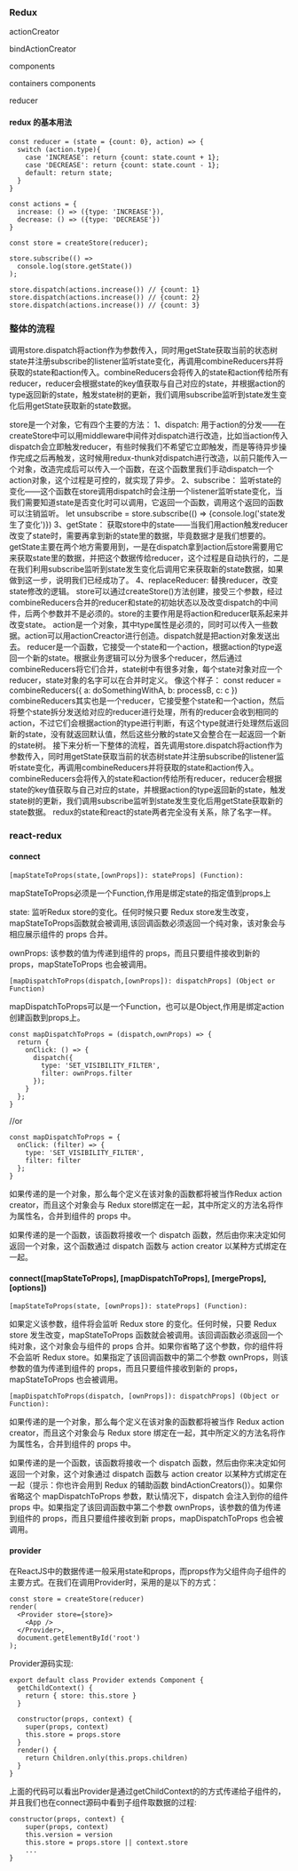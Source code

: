 ### Redux

actionCreator

bindActionCreator

components

containers components

reducer

#### redux 的基本用法

```
const reducer = (state = {count: 0}, action) => {
  switch (action.type){
    case 'INCREASE': return {count: state.count + 1};
    case 'DECREASE': return {count: state.count - 1};
    default: return state;
  }
}

const actions = {
  increase: () => ({type: 'INCREASE'}),
  decrease: () => ({type: 'DECREASE'})
}

const store = createStore(reducer);

store.subscribe(() =>
  console.log(store.getState())
);

store.dispatch(actions.increase()) // {count: 1}
store.dispatch(actions.increase()) // {count: 2}
store.dispatch(actions.increase()) // {count: 3}
```

### 整体的流程
调用store.dispatch将action作为参数传入，同时用getState获取当前的状态树state并注册subscribe的listener监听state变化，再调用combineReducers并将获取的state和action传入。combineReducers会将传入的state和action传给所有reducer，reducer会根据state的key值获取与自己对应的state，并根据action的type返回新的state，触发state树的更新，我们调用subscribe监听到state发生变化后用getState获取新的state数据。


store是一个对象，它有四个主要的方法：
1、dispatch:
用于action的分发——在createStore中可以用middleware中间件对dispatch进行改造，比如当action传入dispatch会立即触发reducer，有些时候我们不希望它立即触发，而是等待异步操作完成之后再触发，这时候用redux-thunk对dispatch进行改造，以前只能传入一个对象，改造完成后可以传入一个函数，在这个函数里我们手动dispatch一个action对象，这个过程是可控的，就实现了异步。
2、subscribe：
监听state的变化——这个函数在store调用dispatch时会注册一个listener监听state变化，当我们需要知道state是否变化时可以调用，它返回一个函数，调用这个返回的函数可以注销监听。
let unsubscribe = store.subscribe(() => {console.log('state发生了变化')})
3、getState：
获取store中的state——当我们用action触发reducer改变了state时，需要再拿到新的state里的数据，毕竟数据才是我们想要的。getState主要在两个地方需要用到，一是在dispatch拿到action后store需要用它来获取state里的数据，并把这个数据传给reducer，这个过程是自动执行的，二是在我们利用subscribe监听到state发生变化后调用它来获取新的state数据，如果做到这一步，说明我们已经成功了。
4、replaceReducer:
替换reducer，改变state修改的逻辑。
store可以通过createStore()方法创建，接受三个参数，经过combineReducers合并的reducer和state的初始状态以及改变dispatch的中间件，后两个参数并不是必须的。store的主要作用是将action和reducer联系起来并改变state。
action是一个对象，其中type属性是必须的，同时可以传入一些数据。action可以用actionCreactor进行创造。dispatch就是把action对象发送出去。
reducer是一个函数，它接受一个state和一个action，根据action的type返回一个新的state。根据业务逻辑可以分为很多个reducer，然后通过combineReducers将它们合并，state树中有很多对象，每个state对象对应一个reducer，state对象的名字可以在合并时定义。
像这个样子：
const reducer = combineReducers({
     a: doSomethingWithA,
     b: processB,
     c: c
})
combineReducers其实也是一个reducer，它接受整个state和一个action，然后将整个state拆分发送给对应的reducer进行处理，所有的reducer会收到相同的action，不过它们会根据action的type进行判断，有这个type就进行处理然后返回新的state，没有就返回默认值，然后这些分散的state又会整合在一起返回一个新的state树。
接下来分析一下整体的流程，首先调用store.dispatch将action作为参数传入，同时用getState获取当前的状态树state并注册subscribe的listener监听state变化，再调用combineReducers并将获取的state和action传入。combineReducers会将传入的state和action传给所有reducer，reducer会根据state的key值获取与自己对应的state，并根据action的type返回新的state，触发state树的更新，我们调用subscribe监听到state发生变化后用getState获取新的state数据。
redux的state和react的state两者完全没有关系，除了名字一样。

### react-redux

#### connect

```
[mapStateToProps(state,[ownProps]): stateProps] (Function):
```
mapStateToProps必须是一个Function,作用是绑定state的指定值到props上

state: 监听Redux store的变化。任何时候只要 Redux store发生改变，mapStateToProps函数就会被调用,该回调函数必须返回一个纯对象，该对象会与相应展示组件的 props 合并。

ownProps: 该参数的值为传递到组件的 props，而且只要组件接收到新的props，mapStateToProps 也会被调用。

```
[mapDispatchToProps(dispatch,[ownProps]): dispatchProps] (Object or Function)
```
mapDispatchToProps可以是一个Function，也可以是Object,作用是绑定action创建函数到props上。

```
const mapDispatchToProps = (dispatch,ownProps) => {
  return {
    onClick: () => {
      dispatch({
        type: 'SET_VISIBILITY_FILTER',
        filter: ownProps.filter
      });
    }
  };
}
```
//or
```
const mapDispatchToProps = {
  onClick: (filter) => {
    type: 'SET_VISIBILITY_FILTER',
    filter: filter
  };
}
```

如果传递的是一个对象，那么每个定义在该对象的函数都将被当作Redux action creator，而且这个对象会与 Redux store绑定在一起，其中所定义的方法名将作为属性名，合并到组件的 props 中。

如果传递的是一个函数，该函数将接收一个 dispatch 函数，然后由你来决定如何返回一个对象，这个函数通过 dispatch 函数与 action creator 以某种方式绑定在一起。

#### connect([mapStateToProps], [mapDispatchToProps], [mergeProps], [options])
```
[mapStateToProps(state, [ownProps]): stateProps] (Function):
```
如果定义该参数，组件将会监听 Redux store 的变化。任何时候，只要 Redux store 发生改变，mapStateToProps 函数就会被调用。该回调函数必须返回一个纯对象，这个对象会与组件的 props 合并。如果你省略了这个参数，你的组件将不会监听 Redux store。如果指定了该回调函数中的第二个参数 ownProps，则该参数的值为传递到组件的 props，而且只要组件接收到新的 props，mapStateToProps 也会被调用。

```
[mapDispatchToProps(dispatch, [ownProps]): dispatchProps] (Object or Function):
```
如果传递的是一个对象，那么每个定义在该对象的函数都将被当作 Redux action creator，而且这个对象会与 Redux store 绑定在一起，其中所定义的方法名将作为属性名，合并到组件的 props 中。

如果传递的是一个函数，该函数将接收一个 dispatch 函数，然后由你来决定如何返回一个对象，这个对象通过 dispatch 函数与 action creator 以某种方式绑定在一起（提示：你也许会用到 Redux 的辅助函数 bindActionCreators()）。如果你省略这个 mapDispatchToProps 参数，默认情况下，dispatch 会注入到你的组件 props 中。如果指定了该回调函数中第二个参数 ownProps，该参数的值为传递到组件的 props，而且只要组件接收到新 props，mapDispatchToProps 也会被调用。

#### provider
在ReactJS中的数据传递一般采用state和props，而props作为父组件向子组件的主要方式。在我们在调用Provider时，采用的是以下的方式：
```
const store = createStore(reducer)
render(
  <Provider store={store}>
    <App />
  </Provider>,
  document.getElementById('root')
);
```
Provider源码实现:
```
export default class Provider extends Component {
  getChildContext() {
    return { store: this.store }
  }

  constructor(props, context) {
    super(props, context)
    this.store = props.store
  }
  render() {
    return Children.only(this.props.children)
  }
}
```
上面的代码可以看出Provider是通过getChildContext的的方式传递给子组件的，并且我们也在connect源码中看到子组件取数据的过程:
```
constructor(props, context) {
    super(props, context)
    this.version = version
    this.store = props.store || context.store
    ...
}

```
